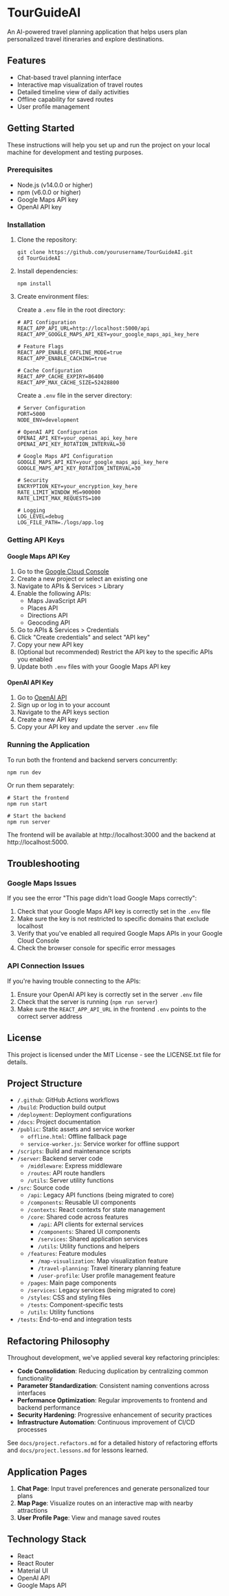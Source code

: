 # TourGuideAI

An AI-powered travel planning application that helps users plan personalized travel itineraries and explore destinations.

## Features

- Chat-based travel planning interface
- Interactive map visualization of travel routes
- Detailed timeline view of daily activities
- Offline capability for saved routes
- User profile management

## Getting Started

These instructions will help you set up and run the project on your local machine for development and testing purposes.

### Prerequisites

- Node.js (v14.0.0 or higher)
- npm (v6.0.0 or higher)
- Google Maps API key
- OpenAI API key

### Installation

1. Clone the repository:
   ```
   git clone https://github.com/yourusername/TourGuideAI.git
   cd TourGuideAI
   ```

2. Install dependencies:
   ```
   npm install
   ```

3. Create environment files:

   Create a `.env` file in the root directory:
   ```
   # API Configuration
   REACT_APP_API_URL=http://localhost:5000/api
   REACT_APP_GOOGLE_MAPS_API_KEY=your_google_maps_api_key_here

   # Feature Flags
   REACT_APP_ENABLE_OFFLINE_MODE=true
   REACT_APP_ENABLE_CACHING=true

   # Cache Configuration
   REACT_APP_CACHE_EXPIRY=86400
   REACT_APP_MAX_CACHE_SIZE=52428800
   ```

   Create a `.env` file in the server directory:
   ```
   # Server Configuration
   PORT=5000
   NODE_ENV=development

   # OpenAI API Configuration
   OPENAI_API_KEY=your_openai_api_key_here
   OPENAI_API_KEY_ROTATION_INTERVAL=30

   # Google Maps API Configuration
   GOOGLE_MAPS_API_KEY=your_google_maps_api_key_here
   GOOGLE_MAPS_API_KEY_ROTATION_INTERVAL=30

   # Security
   ENCRYPTION_KEY=your_encryption_key_here
   RATE_LIMIT_WINDOW_MS=900000
   RATE_LIMIT_MAX_REQUESTS=100

   # Logging
   LOG_LEVEL=debug
   LOG_FILE_PATH=./logs/app.log
   ```

### Getting API Keys

#### Google Maps API Key

1. Go to the [Google Cloud Console](https://console.cloud.google.com/)
2. Create a new project or select an existing one
3. Navigate to APIs & Services > Library
4. Enable the following APIs:
   - Maps JavaScript API
   - Places API
   - Directions API
   - Geocoding API
5. Go to APIs & Services > Credentials
6. Click "Create credentials" and select "API key"
7. Copy your new API key
8. (Optional but recommended) Restrict the API key to the specific APIs you enabled
9. Update both `.env` files with your Google Maps API key

#### OpenAI API Key

1. Go to [OpenAI API](https://platform.openai.com/)
2. Sign up or log in to your account
3. Navigate to the API keys section
4. Create a new API key
5. Copy your API key and update the server `.env` file

### Running the Application

To run both the frontend and backend servers concurrently:

```
npm run dev
```

Or run them separately:

```
# Start the frontend
npm run start

# Start the backend
npm run server
```

The frontend will be available at http://localhost:3000 and the backend at http://localhost:5000.

## Troubleshooting

### Google Maps Issues

If you see the error "This page didn't load Google Maps correctly":

1. Check that your Google Maps API key is correctly set in the `.env` file
2. Make sure the key is not restricted to specific domains that exclude localhost
3. Verify that you've enabled all required Google Maps APIs in your Google Cloud Console
4. Check the browser console for specific error messages

### API Connection Issues

If you're having trouble connecting to the APIs:

1. Ensure your OpenAI API key is correctly set in the server `.env` file
2. Check that the server is running (`npm run server`)
3. Make sure the `REACT_APP_API_URL` in the frontend `.env` points to the correct server address

## License

This project is licensed under the MIT License - see the LICENSE.txt file for details.

## Project Structure

- `/.github`: GitHub Actions workflows
- `/build`: Production build output
- `/deployment`: Deployment configurations
- `/docs`: Project documentation
- `/public`: Static assets and service worker
  - `offline.html`: Offline fallback page
  - `service-worker.js`: Service worker for offline support
- `/scripts`: Build and maintenance scripts
- `/server`: Backend server code
  - `/middleware`: Express middleware
  - `/routes`: API route handlers
  - `/utils`: Server utility functions
- `/src`: Source code
  - `/api`: Legacy API functions (being migrated to core)
  - `/components`: Reusable UI components
  - `/contexts`: React contexts for state management
  - `/core`: Shared code across features
    - `/api`: API clients for external services 
    - `/components`: Shared UI components
    - `/services`: Shared application services
    - `/utils`: Utility functions and helpers
  - `/features`: Feature modules
    - `/map-visualization`: Map visualization feature
    - `/travel-planning`: Travel itinerary planning feature
    - `/user-profile`: User profile management feature
  - `/pages`: Main page components
  - `/services`: Legacy services (being migrated to core)
  - `/styles`: CSS and styling files
  - `/tests`: Component-specific tests
  - `/utils`: Utility functions
- `/tests`: End-to-end and integration tests

## Refactoring Philosophy

Throughout development, we've applied several key refactoring principles:

- **Code Consolidation**: Reducing duplication by centralizing common functionality
- **Parameter Standardization**: Consistent naming conventions across interfaces
- **Performance Optimization**: Regular improvements to frontend and backend performance
- **Security Hardening**: Progressive enhancement of security practices
- **Infrastructure Automation**: Continuous improvement of CI/CD processes

See `docs/project.refactors.md` for a detailed history of refactoring efforts and `docs/project.lessons.md` for lessons learned.

## Application Pages

1. **Chat Page**: Input travel preferences and generate personalized tour plans
2. **Map Page**: Visualize routes on an interactive map with nearby attractions
3. **User Profile Page**: View and manage saved routes

## Technology Stack

- React
- React Router
- Material UI
- OpenAI API
- Google Maps API

